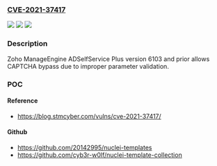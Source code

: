 ### [CVE-2021-37417](https://cve.mitre.org/cgi-bin/cvename.cgi?name=CVE-2021-37417)
![](https://img.shields.io/static/v1?label=Product&message=n%2Fa&color=blue)
![](https://img.shields.io/static/v1?label=Version&message=n%2Fa&color=blue)
![](https://img.shields.io/static/v1?label=Vulnerability&message=n%2Fa&color=brighgreen)

### Description

Zoho ManageEngine ADSelfService Plus version 6103 and prior allows CAPTCHA bypass due to improper parameter validation.

### POC

#### Reference
- https://blog.stmcyber.com/vulns/cve-2021-37417/

#### Github
- https://github.com/20142995/nuclei-templates
- https://github.com/cyb3r-w0lf/nuclei-template-collection


